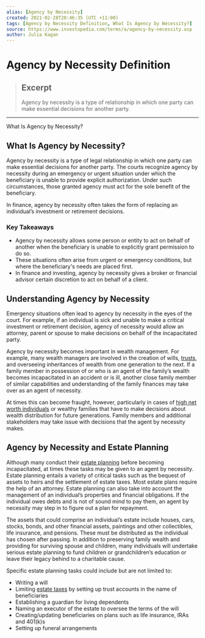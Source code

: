 ```yaml
---
alias: [Agency by Necessity]
created: 2021-02-28T20:46:35 (UTC +11:00)
tags: [Agency by Necessity Definition, What Is Agency by Necessity?]
source: https://www.investopedia.com/terms/a/agency-by-necessity.asp
author: Julia Kagan
---
```


# Agency by Necessity Definition

> ## Excerpt
> Agency by necessity is a type of relationship in which one party can make essential decisions for another party.

---

What Is Agency by Necessity?
## What Is Agency by Necessity?

Agency by necessity is a type of legal relationship in which one party can make essential decisions for another party. The courts recognize agency by necessity during an emergency or urgent situation under which the beneficiary is unable to provide explicit authorization. Under such circumstances, those granted agency must act for the sole benefit of the beneficiary.

In finance, agency by necessity often takes the form of replacing an individual’s investment or retirement decisions.

### Key Takeaways

-   Agency by necessity allows some person or entity to act on behalf of another when the beneficiary is unable to explicitly grant permission to do so.
-   These situations often arise from urgent or emergency conditions, but where the beneficiary's needs are placed first.
-   In finance and investing, agency by necessity gives a broker or financial advisor certain discretion to act on behalf of a client.

## Understanding Agency by Necessity

Emergency situations often lead to agency by necessity in the eyes of the court. For example, if an individual is sick and unable to make a critical investment or retirement decision, agency of necessity would allow an attorney, parent or spouse to make decisions on behalf of the incapacitated party.

Agency by necessity becomes important in wealth management. For example, many wealth managers are involved in the creation of wills, [trusts](https://www.investopedia.com/terms/t/trust.asp), and overseeing inheritances of wealth from one generation to the next. If a family member in possession of or who is an agent of the family’s wealth becomes incapacitated in an accident or is ill, another close family member of similar capabilities and understanding of the family finances may take over as an agent of necessity.

At times this can become fraught, however, particularly in cases of [high net worth individuals](https://www.investopedia.com/terms/h/hnwi.asp) or wealthy families that have to make decisions about wealth distribution for future generations. Family members and additional stakeholders may take issue with decisions that the agent by necessity makes.

## Agency by Necessity and Estate Planning

Although many conduct their [estate planning](https://www.investopedia.com/terms/e/estateplanning.asp) before becoming incapacitated, at times these tasks may be given to an agent by necessity. Estate planning entails a variety of critical tasks such as the bequest of assets to heirs and the settlement of estate taxes. Most estate plans require the help of an attorney. Estate planning can also take into account the management of an individual’s properties and financial obligations. If the individual owes debts and is not of sound mind to pay them, an agent by necessity may step in to figure out a plan for repayment.

The assets that could comprise an individual’s estate include houses, cars, stocks, bonds, and other financial assets, paintings and other collectibles, life insurance, and pensions. These must be distributed as the individual has chosen after passing. In addition to preserving family wealth and providing for surviving spouse and children, many individuals will undertake serious estate planning to fund children or grandchildren’s education or leave their legacy behind to a charitable cause.

Specific estate planning tasks could include but are not limited to:

-   Writing a will
-   Limiting [estate taxes](https://www.investopedia.com/terms/e/estatetax.asp) by setting up trust accounts in the name of beneficiaries
-   Establishing a guardian for living dependents
-   Naming an executor of the estate to oversee the terms of the will
-   Creating/updating beneficiaries on plans such as life insurance, IRAs and 401(k)s
-   Setting up funeral arrangements
